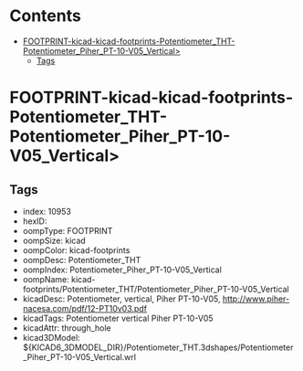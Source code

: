 



Contents
========

* [FOOTPRINT-kicad-kicad-footprints-Potentiometer_THT-Potentiometer_Piher_PT-10-V05_Vertical>](#footprint-kicad-kicad-footprints-potentiometer_tht-potentiometer_piher_pt-10-v05_vertical)
	* [Tags](#tags)

# FOOTPRINT-kicad-kicad-footprints-Potentiometer_THT-Potentiometer_Piher_PT-10-V05_Vertical>

## Tags

- index: 10953
- hexID: 
- oompType: FOOTPRINT
- oompSize: kicad
- oompColor: kicad-footprints
- oompDesc: Potentiometer_THT
- oompIndex: Potentiometer_Piher_PT-10-V05_Vertical
- oompName: kicad-footprints/Potentiometer_THT/Potentiometer_Piher_PT-10-V05_Vertical
- kicadDesc: Potentiometer, vertical, Piher PT-10-V05, http://www.piher-nacesa.com/pdf/12-PT10v03.pdf
- kicadTags: Potentiometer vertical Piher PT-10-V05
- kicadAttr: through_hole
- kicad3DModel: ${KICAD6_3DMODEL_DIR}/Potentiometer_THT.3dshapes/Potentiometer_Piher_PT-10-V05_Vertical.wrl
